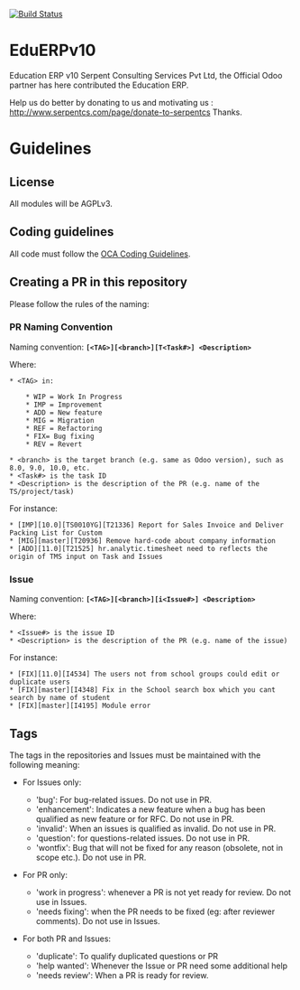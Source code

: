 [![Build Status](https://travis-ci.org/JayVora-SerpentCS/OdooEduERP.svg?branch=10.0)](https://travis-ci.org/JayVora-SerpentCS/OdooEduERP)

# EduERPv10
Education ERP v10
Serpent Consulting Services Pvt Ltd, the Official Odoo partner has here contributed the Education ERP.

Help us do better by donating to us and motivating us : http://www.serpentcs.com/page/donate-to-serpentcs
Thanks.

# Guidelines
## License
All modules will be AGPLv3.

## Coding guidelines
All code must follow the [OCA Coding Guidelines](https://github.com/OCA/maintainer-tools/blob/master/CONTRIBUTING.md).

## Creating a PR in this repository
Please follow the rules of the naming:

### PR Naming Convention

Naming convention: **`[<TAG>][<branch>][T<Task#>] <Description>`**

Where:

    * <TAG> in:
    
        * WIP = Work In Progress
        * IMP = Improvement
        * ADD = New feature
        * MIG = Migration
        * REF = Refactoring
        * FIX= Bug fixing
        * REV = Revert

    * <branch> is the target branch (e.g. same as Odoo version), such as 8.0, 9.0, 10.0, etc.
    * <Task#> is the task ID
    * <Description> is the description of the PR (e.g. name of the TS/project/task)

For instance:

    * [IMP][10.0][TS0010YG][T21336] Report for Sales Invoice and Deliver Packing List for Custom
    * [MIG][master][T20936] Remove hard-code about company information
    * [ADD][11.0][T21525] hr.analytic.timesheet need to reflects the origin of TMS input on Task and Issues
### Issue

Naming convention: **`[<TAG>][<branch>][i<Issue#>] <Description>`**

Where:

    * <Issue#> is the issue ID
    * <Description> is the description of the PR (e.g. name of the issue)
For instance:

    * [FIX][11.0][I4534] The users not from school groups could edit or duplicate users
    * [FIX][master][I4348] Fix in the School search box which you cant search by name of student
    * [FIX][master][I4195] Module error

## Tags
The tags in the repositories and Issues must be maintained with the following meaning:

* For Issues only:

   * 'bug': For bug-related issues. Do not use in PR.
   * 'enhancement': Indicates a new feature when a bug has been qualified as new
     feature or for RFC. Do not use in PR.
   * 'invalid': When an issues is qualified as invalid. Do not use in PR.
   * 'question': for questions-related issues. Do not use in PR.
   * 'wontfix': Bug that will not be fixed for any reason (obsolete, not in
     scope etc.). Do not use in PR.
* For PR only:

   * 'work in progress': whenever a PR is not yet ready for review. Do not use in Issues.
   * 'needs fixing': when the PR needs to be fixed (eg: after reviewer comments).
     Do not use in Issues.
* For both PR and Issues:

   * 'duplicate': To qualify duplicated questions or PR
   * 'help wanted': Whenever the Issue or PR need some additional help
   * 'needs review': When a PR is ready for review.

